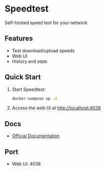 # Speedtest

Self-hosted speed test for your network.

## Features
- Test download/upload speeds
- Web UI
- History and stats

## Quick Start
1. Start Speedtest:
   ```bash
   docker-compose up -d
   ```
2. Access the web UI at [http://localhost:4038](http://localhost:4038)

## Docs
- [Official Documentation](https://github.com/linuxserver/docker-speedtest)

## Port
- Web UI: 4038 